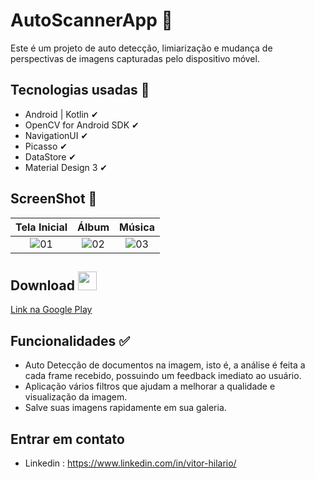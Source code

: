 
# AutoScannerApp 📃 

Este é um projeto de auto detecção, limiarização e mudança de perspectivas de imagens capturadas pelo dispositivo móvel.  

## Tecnologias usadas 🚀

- Android | Kotlin ✔︎
- OpenCV for Android SDK ✔︎
- NavigationUI ✔︎
- Picasso ✔︎
- DataStore ✔︎
- Material Design 3 ✔︎

## ScreenShot 📸

| Tela Inicial | Álbum | Música |
| :--------------------: | :--------------------: | :--------------------: |
|![01](https://github.com/ovitorhilario/AutoScannerApp/assets/81326138/fe490373-af35-493f-b8ba-35902c1766d0) | ![02](https://github.com/ovitorhilario/AutoScannerApp/assets/81326138/5686d413-ea4f-4a8d-b3fe-31e24a937985) | ![03](https://github.com/ovitorhilario/AutoScannerApp/assets/81326138/2d8942d7-c507-4c14-96c6-875b104123f1)|

## Download <img src="https://github.com/ovitorhilario/AutoScannerApp/assets/81326138/14ef8d6f-5229-4934-8948-6db09f61989f" width="auto" height="30px" />
[Link na Google Play](https://play.google.com/store/apps/details?id=com.vitorhilarioapps.autoscanner)

## Funcionalidades ✅
- Auto Detecção de documentos na imagem, isto é, a análise é feita a cada frame recebido, possuindo um feedback imediato ao usuário.
- Aplicação vários filtros que ajudam a melhorar a qualidade e visualização da imagem.
- Salve suas imagens rapidamente em sua galeria.

## Entrar em contato 
- Linkedin : https://www.linkedin.com/in/vitor-hilario/
